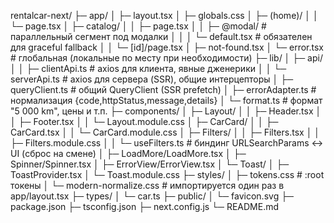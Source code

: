 rentalcar-next/
├─ app/
│ ├─ layout.tsx
│ ├─ globals.css
│ ├─ (home)/
│ │ └─ page.tsx
│ ├─ catalog/
│ │ ├─ page.tsx
│ │ ├─ @modal/ # параллельный сегмент под модалки
│ │ │ └─ default.tsx # обязателен для graceful fallback
│ │ └─ [id]/page.tsx
│ ├─ not-found.tsx
│ └─ error.tsx # глобальная (локальные по месту при необходимости)
├─ lib/
│ ├─ api/
│ │ ├─ clientApi.ts # axios для клиента, явные дженерики
│ │ └─ serverApi.ts # axios для сервера (SSR), общие интерцепторы
│ ├─ queryClient.ts # общий QueryClient (SSR prefetch)
│ ├─ errorAdapter.ts # нормализация {code,httpStatus,message,details}
│ └─ format.ts # формат "5 000 km", цены и т.п.
├─ components/
│ ├─ Layout/
│ │ ├─ Header.tsx
│ │ ├─ Footer.tsx
│ │ └─ Layout.module.css
│ ├─ CarCard/
│ │ ├─ CarCard.tsx
│ │ └─ CarCard.module.css
│ ├─ Filters/
│ │ ├─ Filters.tsx
│ │ ├─ Filters.module.css
│ │ └─ useFilters.ts # биндинг URLSearchParams ↔ UI (сброс на смене)
│ ├─ LoadMore/LoadMore.tsx
│ ├─ Spinner/Spinner.tsx
│ ├─ ErrorView/ErrorView.tsx
│ └─ Toast/
│ ├─ ToastProvider.tsx
│ └─ Toast.module.css
├─ styles/
│ ├─ tokens.css # :root токены
│ └─ modern-normalize.css # импортируется один раз в app/layout.tsx
├─ types/
│ └─ car.ts
├─ public/
│ └─ favicon.svg
├─ package.json
├─ tsconfig.json
├─ next.config.js
└─ README.md
